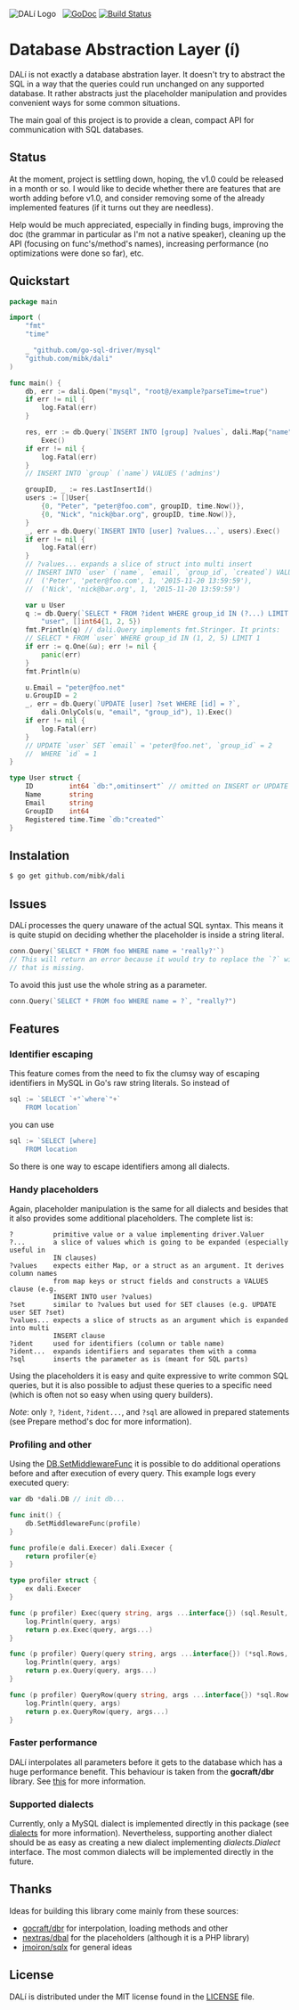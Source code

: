 ![DALí Logo](_doc/img/dali.png) &nbsp;
[![GoDoc](https://godoc.org/github.com/mibk/dali?status.png)](https://godoc.org/github.com/mibk/dali)
[![Build Status](https://travis-ci.org/mibk/dali.png)](https://travis-ci.org/mibk/dali)

# Database Abstraction Layer (í)

DALí is not exactly a database abstration layer. It doesn't try to abstract the SQL in a way
that the queries could run unchanged on any supported database. It rather abstracts
just the placeholder manipulation and provides convenient ways for some common situations.

The main goal of this project is to provide a clean, compact API for communication with
SQL databases.

## Status

At the moment, project is settling down, hoping, the v1.0 could be released in a month or so.
I would like to decide whether there are features that are worth adding before v1.0, and
consider removing some of the already implemented features (if it turns out they are needless).

Help would be much appreciated, especially in finding bugs, improving the doc (the grammar
in particular as I'm not a native speaker), cleaning up the API (focusing on func's/method's
names), increasing performance (no optimizations were done so far), etc.

## Quickstart

```go
package main

import (
	"fmt"
	"time"

	_ "github.com/go-sql-driver/mysql"
	"github.com/mibk/dali"
)

func main() {
	db, err := dali.Open("mysql", "root@/example?parseTime=true")
	if err != nil {
		log.Fatal(err)
	}

	res, err := db.Query(`INSERT INTO [group] ?values`, dali.Map{"name": "admins"}).
		Exec()
	if err != nil {
		log.Fatal(err)
	}
	// INSERT INTO `group` (`name`) VALUES ('admins')

	groupID, _ := res.LastInsertId()
	users := []User{
		{0, "Peter", "peter@foo.com", groupID, time.Now()},
		{0, "Nick", "nick@bar.org", groupID, time.Now()},
	}
	_, err = db.Query(`INSERT INTO [user] ?values...`, users).Exec()
	if err != nil {
		log.Fatal(err)
	}
	// ?values... expands a slice of struct into multi insert
	// INSERT INTO `user` (`name`, `email`, `group_id`, `created`) VALUES
	//	('Peter', 'peter@foo.com', 1, '2015-11-20 13:59:59'),
	//	('Nick', 'nick@bar.org', 1, '2015-11-20 13:59:59')

	var u User
	q := db.Query(`SELECT * FROM ?ident WHERE group_id IN (?...) LIMIT 1`,
		"user", []int64{1, 2, 5})
	fmt.Println(q) // dali.Query implements fmt.Stringer. It prints:
	// SELECT * FROM `user` WHERE group_id IN (1, 2, 5) LIMIT 1
	if err := q.One(&u); err != nil {
		panic(err)
	}
	fmt.Println(u)

	u.Email = "peter@foo.net"
	u.GroupID = 2
	_, err = db.Query(`UPDATE [user] ?set WHERE [id] = ?`,
		dali.OnlyCols(u, "email", "group_id"), 1).Exec()
	if err != nil {
		log.Fatal(err)
	}
	// UPDATE `user` SET `email` = 'peter@foo.net', `group_id` = 2
	//	WHERE `id` = 1
}

type User struct {
	ID         int64 `db:",omitinsert"` // omitted on INSERT or UPDATE
	Name       string
	Email      string
	GroupID    int64
	Registered time.Time `db:"created"`
}
```

## Instalation

```bash
$ go get github.com/mibk/dali
```

## Issues

DALí processes the query unaware of the actual SQL syntax. This means it is quite stupid
on deciding whether the placeholder is inside a string literal.
```go
conn.Query(`SELECT * FROM foo WHERE name = 'really?'`)
// This will return an error because it would try to replace the `?` with an argument
// that is missing.
```
To avoid this just use the whole string as a parameter.
```go
conn.Query(`SELECT * FROM foo WHERE name = ?`, "really?")
```

## Features

### Identifier escaping

This feature comes from the need to fix the clumsy way of escaping identifiers in MySQL in
Go's raw string literals. So instead of
```go
sql := `SELECT `+"`where`"+`
	FROM location`
```
you can use
```go
sql := `SELECT [where]
	FROM location
```
So there is one way to escape identifiers among all dialects.

### Handy placeholders

Again, placeholder manipulation is the same for all dialects and besides that it also provides
some additional placeholders. The complete list is:

```
?          primitive value or a value implementing driver.Valuer
?...       a slice of values which is going to be expanded (especially useful in
           IN clauses)
?values    expects either Map, or a struct as an argument. It derives column names
           from map keys or struct fields and constructs a VALUES clause (e.g.
           INSERT INTO user ?values)
?set       similar to ?values but used for SET clauses (e.g. UPDATE user SET ?set)
?values... expects a slice of structs as an argument which is expanded into multi
           INSERT clause
?ident     used for identifiers (column or table name)
?ident...  expands identifiers and separates them with a comma
?sql       inserts the parameter as is (meant for SQL parts)
```

Using the placeholders it is easy and quite expressive to write common SQL queries, but it is
also possible to adjust these queries to a specific need (which is often not so easy when using
query builders).

*Note*: only `?`, `?ident`, `?ident...`, and `?sql` are allowed in prepared statements (see Prepare method's
doc for more information).

### Profiling and other

Using the [DB.SetMiddlewareFunc](https://godoc.org/github.com/mibk/dali#DB.SetMiddlewareFunc) it is
possible to do additional operations before and after execution of every query. This example
logs every executed query:

```go
var db *dali.DB // init db...

func init() {
	db.SetMiddlewareFunc(profile)
}

func profile(e dali.Execer) dali.Execer {
	return profiler{e}
}

type profiler struct {
	ex dali.Execer
}

func (p profiler) Exec(query string, args ...interface{}) (sql.Result, error) {
	log.Println(query, args)
	return p.ex.Exec(query, args...)
}

func (p profiler) Query(query string, args ...interface{}) (*sql.Rows, error) {
	log.Println(query, args)
	return p.ex.Query(query, args...)
}

func (p profiler) QueryRow(query string, args ...interface{}) *sql.Row {
	log.Println(query, args)
	return p.ex.QueryRow(query, args...)
}
```

### Faster performance

DALí interpolates all parameters before it gets to the database which has a huge performance
benefit. This behaviour is taken from the **gocraft/dbr** library. See
[this](https://github.com/gocraft/dbr#faster-performance-than-using-using-databasesql-directly)
for more information.

### Supported dialects

Currently, only a MySQL dialect is implemented directly in this package (see [dialects](dialects)
for more information). Nevertheless, supporting another dialect should be as easy as creating
a new dialect implementing *dialects.Dialect* interface. The most common dialects will be
implemented directly in the future.

## Thanks

Ideas for building this library come mainly from these sources:

- [gocraft/dbr](https://github.com/gocraft/dbr) for interpolation, loading methods and other
- [nextras/dbal](https://github.com/nextras/dbal) for the placeholders (although it is a PHP library)
- [jmoiron/sqlx](https://github.com/jmoiron/sqlx) for general ideas

## License

DALí is distributed under the MIT license found in the [LICENSE](LICENSE) file.
